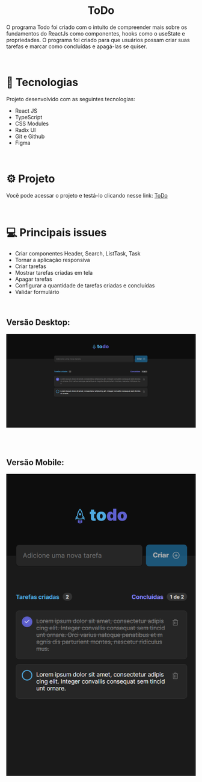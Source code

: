 <h1 align="center">ToDo</h1>

O programa Todo foi criado com o intuito de compreender mais sobre os fundamentos do ReactJs como componentes, hooks como o useState e propriedades. O programa foi criado para que usuários possam criar suas tarefas e marcar como concluídas e apagá-las se quiser.

<br/>

# 🚀 Tecnologias

Projeto desenvolvido com as seguintes tecnologias:

- React JS
- TypeScript
- CSS Modules
- Radix UI
- Git e Github
- Figma

<br/>

# ⚙️ Projeto
Você pode acessar o projeto e testá-lo clicando nesse link: [ToDo](https://lukasrib15.github.io/to-do/)

<br/>

# 💻 Principais issues

- Criar componentes Header, Search, ListTask, Task
- Tornar a aplicação responsiva
- Criar tarefas
- Mostrar tarefas criadas em tela
- Apagar tarefas
- Configurar a quantidade de tarefas criadas e concluídas
- Validar formulário

<br/>

<h2>Versão Desktop:</h2> 

![Alt text](src/assets/ScreenToDo.png)

<br><br>

<h2>Versão Mobile:</h2>

![Alt text](src/assets/ScreenMobile.png)
